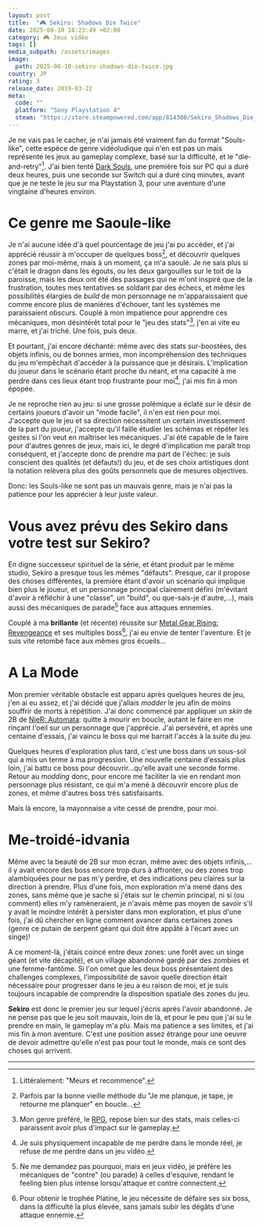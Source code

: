 ```yaml
---
layout: post
title:  "🎮 Sekiro: Shadows Die Twice"
date: 2025-08-10 18:23:49 +02:00
category: 🎮 Jeux vidéo
tags: []
media_subpath: /assets/images
image:
  path: 2025-08-10-sekiro-shadows-die-twice.jpg
country: JP
rating: 3
release_date: 2019-03-22
meta:
  code: ""
  platform: "Sony Playstation 4"
  steam: "https://store.steampowered.com/app/814380/Sekiro_Shadows_Die_Twice__GOTY_Edition/"
---
```


Je ne vais pas le cacher, je n'ai jamais été vraiment fan du format "Souls-like", cette espèce de genre vidéoludique qui n'en est pas un mais représente les jeux au gameplay complexe, basé sur la difficulté, et le "die-and-retry"[^1]. J'ai bien tenté [<i class="fab fa-wikipedia-w"></i> Dark Souls](https://fr.wikipedia.org/wiki/Dark_Souls), une première fois sur PC qui a duré deux heures, puis une seconde sur Switch qui a duré cinq minutes, avant que je ne teste le jeu sur ma Playstation 3, pour une aventure d'une vingtaine d'heures environ.

# Ce genre me Saoule-like

Je n'ai aucune idée d'à quel pourcentage de jeu j'ai pu accéder, et j'ai apprécié réussir à m'occuper de quelques boss[^2], et découvrir quelques zones par moi-même, mais à un moment, ça m'a saoulé. Je ne sais plus si c'était le dragon dans les égouts, ou les deux gargouilles sur le toit de la paroisse, mais les deux ont été des passages qui ne m'ont inspiré que de la frustration, toutes mes tentatives se soldant par des échecs, et même les possibilités élargies de _build_ de mon personnage ne m'apparaissaient que comme encore plus de manières d'échouer, tant les systèmes me paraissaient obscurs. Couplé à mon impatience pour apprendre ces mécaniques, mon désintérêt total pour le "jeu des stats"[^3], j'en ai vite eu marre, et j'ai triché. Une fois, puis deux.

Et pourtant, j'ai encore déchanté: même avec des stats sur-boostées, des objets infinis, ou de bonnes armes, mon incompréhension des techniques du jeu m'empêchait d'accéder à la puissance que je désirais. L'implication du joueur dans le scénario étant proche du néant, et ma capacité à me perdre dans ces lieux étant trop frustrante pour moi[^4], j'ai mis fin à mon épopée.

Je ne reproche rien au jeu: si une grosse polémique a éclaté sur le désir de certains joueurs d'avoir un "mode facile", il n'en est rien pour moi. J'accepte que le jeu et sa direction nécessitent un certain investissement de la part du joueur, j'accepte qu'il faille étudier les schémas et répéter les gestes si l'on veut en maîtriser les mécaniques. J'ai été capable de le faire pour d'autres genres de jeux, mais ici, le degré d'implication me paraît trop conséquent, et j'accepte donc de prendre ma part de l'échec: je suis conscient des qualités (et défauts!) du jeu, et de ses choix artistiques dont la notation relèvera plus des goûts personnels que de mesures objectives.

Donc: les Souls-like ne sont pas un mauvais genre, mais je n'ai pas la patience pour les apprécier à leur juste valeur.

# Vous avez prévu des Sekiro dans votre test sur Sekiro?

En digne successeur spirituel de la série, et étant produit par le même studio, Sekiro a presque tous les mêmes "défauts". Presque, car il propose des choses différentes, la première étant d'avoir un scénario qui implique bien plus le joueur, et un personnage principal clairement défini (m'évitant d'avoir à réfléchir à une "classe", un "build", ou que-sais-je d'autre,...), mais aussi des mécaniques de parade[^5] face aux attaques ennemies.

Couplé à ma **brillante** (et récente) réussite sur [<i class="fab fa-wikipedia-w"></i> Metal Gear Rising: Revengeance](https://fr.wikipedia.org/wiki/Metal_Gear_Rising:_Revengeance) et ses multiples boss[^6], j'ai eu envie de tenter l'aventure. Et je suis vite retombé face aux mêmes gros écueils...

# A La Mode

Mon premier véritable obstacle est apparu après quelques heures de jeu, j'en ai eu assez, et j'ai décidé que j'allais _modder_ le jeu afin de moins souffrir de morts à répétition. J'ai donc commencé par appliquer un _skin_ de 2B de [<i class="fab fa-wikipedia-w"></i> NieR: Automata](https://fr.wikipedia.org/wiki/Nier:_Automata): quitte à mourir en boucle, autant le faire en me rinçant l'oeil sur un personnage que j'apprécie. J'ai persévéré, et après une centaine d'essais, j'ai vaincu le boss qui me barrait l'accès à la suite du jeu.

Quelques heures d'exploration plus tard, c'est une boss dans un sous-sol qui a mis un terme à ma progression. Une nouvelle centaine d'essais plus loin, j'ai battu ce boss pour découvrir...qu'elle avait une seconde forme. Retour au _modding_ donc, pour encore me faciliter la vie en rendant mon personnage plus résistant, ce qui m'a mené à découvrir encore plus de zones, et même d'autres boss très satisfaisants.

Mais là encore, la mayonnaise a vite cessé de prendre, pour moi.

# Me-troidé-idvania

Même avec la beauté de 2B sur mon écran, même avec des objets infinis,... il y avait encore des boss encore trop durs à affronter, ou des zones trop alambiquées pour ne pas m'y perdre, et des indications peu claires sur la direction à prendre. Plus d'une fois, mon exploration m'a mené dans des zones, sans même que je sache si j'étais sur le chemin principal, ni si (ou comment) elles m'y ramèneraient, je n'avais même pas moyen de savoir s'il y avait le moindre intérêt à persister dans mon exploration, et plus d'une fois, j'ai dû chercher en ligne comment avancer dans certaines zones (genre ce putain de serpent géant qui doit être appâté à l'écart avec un singe)!

A ce moment-là, j'étais coincé entre deux zones: une forêt avec un singe géant (et vite décapité), et un village abandonné gardé par des zombies et une femme-fantôme. Si l'on omet que les deux boss présentaient des challenges complexes, l'impossibilité de savoir quelle direction était nécessaire pour progresser dans le jeu a eu raison de moi, et je suis toujours incapable de comprendre la disposition spatiale des zones du jeu.

**Sekiro** est donc le premier jeu sur lequel j'écris après l'avoir abandonné. Je ne pense pas que le jeu soit mauvais, loin de là, et pour le peu que j'ai su le prendre en main, le gameplay m'a plu. Mais ma patience a ses limites, et j'ai mis fin à mon aventure. C'est une position assez étrange pour une oeuvre de devoir admettre qu'elle n'est pas pour tout le monde, mais ce sont des choses qui arrivent.

***
[^1]: Littéralement: "Meurs et recommence".
[^2]: Parfois par la bonne vieille méthode du "Je me planque, je tape, je retourne me planquer" en boucle...
[^3]: Mon genre préféré, le [<i class="fab fa-wikipedia-w"></i> RPG](https://fr.wikipedia.org/wiki/Jeu_vid%C3%A9o_de_r%C3%B4le), repose bien sur des stats, mais celles-ci paraissent avoir plus d'impact sur le gameplay.
[^4]: Je suis physiquement incapable de me perdre dans le monde réel, je refuse de me perdre dans un jeu vidéo.
[^5]: Ne me demandez pas pourquoi, mais en jeux vidéo, je préfère les mécaniques de "contre" (ou parade) à celles d'esquive, rendant le feeling bien plus intense lorsqu'attaque et contre connectent.
[^6]: Pour obtenir le trophée Platine, le jeu nécessite de défaire ses six boss, dans la difficulté la plus élevée, sans jamais subir les dégâts d'une attaque ennemie.